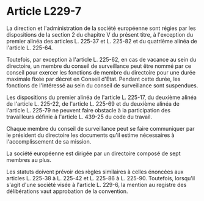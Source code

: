 # Article L229-7

La direction et l'administration de la société européenne sont régies par les dispositions de la section 2 du chapitre V du présent titre, à l'exception du premier alinéa des articles L. 225-37 et L. 225-82 et du quatrième alinéa de l'article L. 225-64.

Toutefois, par exception à l'article L. 225-62, en cas de vacance au sein du directoire, un membre du conseil de surveillance peut être nommé par ce conseil pour exercer les fonctions de membre du directoire pour une durée maximale fixée par décret en Conseil d'Etat. Pendant cette durée, les fonctions de l'intéressé au sein du conseil de surveillance sont suspendues.

Les dispositions du premier alinéa de l'article L. 225-17, du deuxième alinéa de l'article L. 225-22, de l'article L. 225-69 et du deuxième alinéa de l'article L. 225-79 ne peuvent faire obstacle à la participation des travailleurs définie à l'article L. 439-25 du code du travail.

Chaque membre du conseil de surveillance peut se faire communiquer par le président du directoire les documents qu'il estime nécessaires à l'accomplissement de sa mission.

La société européenne est dirigée par un directoire composé de sept membres au plus.

Les statuts doivent prévoir des règles similaires à celles énoncées aux articles L. 225-38 à L. 225-42 et L. 225-86 à L. 225-90. Toutefois, lorsqu'il s'agit d'une société visée à l'article L. 229-6, la mention au registre des délibérations vaut approbation de la convention.
